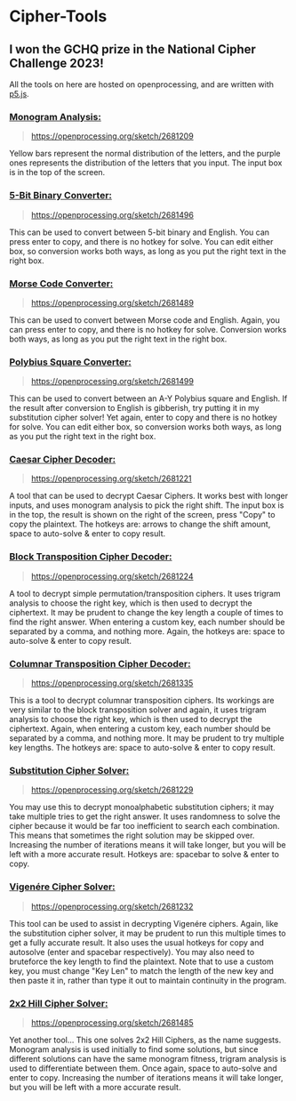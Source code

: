 # Cipher-Tools

## I won the GCHQ prize in the National Cipher Challenge 2023!

All the tools on here are hosted on openprocessing, and are written with [p5.js](https://p5js.org/).

### [Monogram Analysis:](https://openprocessing.org/sketch/2681209)
> https://openprocessing.org/sketch/2681209

Yellow bars represent the normal distribution of the letters, and the purple ones represents the distribution of the letters that you input. The input box is in the top of the screen.

### [5-Bit Binary Converter:](https://openprocessing.org/sketch/2681496)
> https://openprocessing.org/sketch/2681496

This can be used to convert between 5-bit binary and English. You can press enter to copy, and there is no hotkey for solve. You can edit either box, so conversion works both ways, as long as you put the right text in the right box.

### [Morse Code Converter:](https://openprocessing.org/sketch/2681489)
> https://openprocessing.org/sketch/2681489

This can be used to convert between Morse code and English. Again, you can press enter to copy, and there is no hotkey for solve. Conversion works both ways, as long as you put the right text in the right box.

### [Polybius Square Converter:](https://openprocessing.org/sketch/2681499)
> https://openprocessing.org/sketch/2681499

This can be used to convert between an A-Y Polybius square and English. If the result after conversion to English is gibberish, try putting it in my substitution cipher solver! Yet again, enter to copy and there is no hotkey for solve. You can edit either box, so conversion works both ways, as long as you put the right text in the right box.

### [Caesar Cipher Decoder:](https://openprocessing.org/sketch/2681221)
> https://openprocessing.org/sketch/2681221

A tool that can be used to decrypt Caesar Ciphers. It works best with longer inputs, and uses monogram analysis to pick the right shift. The input box is in the top, the result is shown on the right of the screen, press "Copy" to copy the plaintext. The hotkeys are: arrows to change the shift amount, space to auto-solve & enter to copy result.

### [Block Transposition Cipher Decoder:](https://openprocessing.org/sketch/2681224)
> https://openprocessing.org/sketch/2681224

A tool to decrypt simple permutation/transposition ciphers. It uses trigram analysis to choose the right key, which is then used to decrypt the ciphertext. It may be prudent to change the key length a couple of times to find the right answer. When entering a custom key, each number should be separated by a comma, and nothing more. Again, the hotkeys are: space to auto-solve & enter to copy result.

### [Columnar Transposition Cipher Decoder:](https://openprocessing.org/sketch/2681335)
> https://openprocessing.org/sketch/2681335

This is a tool to decrypt columnar transposition ciphers. Its workings are very similar to the block transposition solver and again, it uses trigram analysis to choose the right key, which is then used to decrypt the ciphertext. Again, when entering a custom key, each number should be separated by a comma, and nothing more. It may be prudent to try multiple key lengths. The hotkeys are: space to auto-solve & enter to copy result.

### [Substitution Cipher Solver:](https://openprocessing.org/sketch/2681229)
> https://openprocessing.org/sketch/2681229

You may use this to decrypt monoalphabetic substitution ciphers;  it may take multiple tries to get the right answer. It uses randomness to solve the cipher because it would be far too inefficient to search each combination. This means that sometimes the right solution may be skipped over. Increasing the number of iterations means it will take longer, but you will be left with a more accurate result. Hotkeys are: spacebar to solve & enter to copy.

### [Vigenére Cipher Solver:](https://openprocessing.org/sketch/2681232)
> https://openprocessing.org/sketch/2681232

This tool can be used to assist in decrypting Vigenére ciphers. Again, like the substitution cipher solver, it may be prudent to run this multiple times to get a fully accurate result. It also uses the usual hotkeys for copy and autosolve (enter and spacebar respectively). You may also need to bruteforce the key length to find the plaintext. Note that to use a custom key, you must change "Key Len" to match the length of the new key and then paste it in, rather than type it out to maintain continuity in the program.

### [2x2 Hill Cipher Solver:](https://openprocessing.org/sketch/2681485)
> https://openprocessing.org/sketch/2681485

Yet another tool... This one solves 2x2 Hill Ciphers, as the name suggests. Monogram analysis is used initially to find some solutions, but since different solutions can have the same monogram fitness, trigram analysis is used to differentiate between them. Once again, space to auto-solve and enter to copy. Increasing the number of iterations means it will take longer, but you will be left with a more accurate result.
